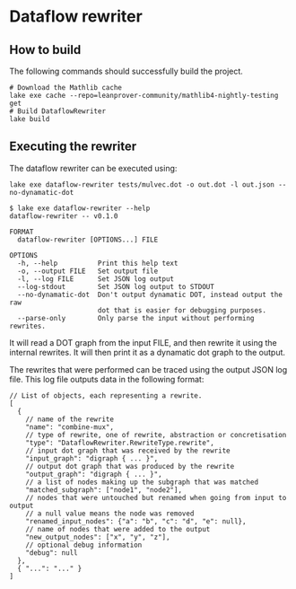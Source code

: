 # Dataflow rewriter

## How to build

The following commands should successfully build the project.

```shell
# Download the Mathlib cache
lake exe cache --repo=leanprover-community/mathlib4-nightly-testing get
# Build DataflowRewriter
lake build
```

## Executing the rewriter

The dataflow rewriter can be executed using:

```shell
lake exe dataflow-rewriter tests/mulvec.dot -o out.dot -l out.json --no-dynamatic-dot
```

```text
$ lake exe dataflow-rewriter --help
dataflow-rewriter -- v0.1.0

FORMAT
  dataflow-rewriter [OPTIONS...] FILE

OPTIONS
  -h, --help          Print this help text
  -o, --output FILE   Set output file
  -l, --log FILE      Set JSON log output
  --log-stdout        Set JSON log output to STDOUT
  --no-dynamatic-dot  Don't output dynamatic DOT, instead output the raw
                      dot that is easier for debugging purposes.
  --parse-only        Only parse the input without performing rewrites.
```

It will read a DOT graph from the input FILE, and then rewrite it using the internal rewrites.  It will then print it as
a dynamatic dot graph to the output.

The rewrites that were performed can be traced using the output JSON log file.  This log file outputs data in the
following format:

```json5
// List of objects, each representing a rewrite.
[
  {
    // name of the rewrite
    "name": "combine-mux",
    // type of rewrite, one of rewrite, abstraction or concretisation
    "type": "DataflowRewriter.RewriteType.rewrite",
    // input dot graph that was received by the rewrite
    "input_graph": "digraph { ... }",
    // output dot graph that was produced by the rewrite
    "output_graph": "digraph { ... }",
    // a list of nodes making up the subgraph that was matched
    "matched_subgraph": ["node1", "node2"],
    // nodes that were untouched but renamed when going from input to output
    // a null value means the node was removed
    "renamed_input_nodes": {"a": "b", "c": "d", "e": null},
    // name of nodes that were added to the output
    "new_output_nodes": ["x", "y", "z"],
    // optional debug information
    "debug": null
  },
  { "...": "..." }
]
```
